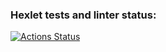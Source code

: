 ### Hexlet tests and linter status:
[![Actions Status](https://github.com/stupidkubik/typescript-project-81/actions/workflows/hexlet-check.yml/badge.svg)](https://github.com/stupidkubik/typescript-project-81/actions)
